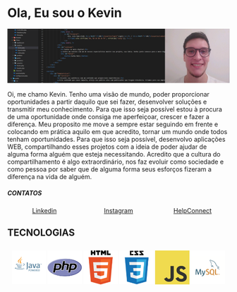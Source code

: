 # Ola, Eu sou o Kevin 

![alt text](img/banner.png)

Oi, me chamo Kevin. 
Tenho uma visão de mundo, poder proporcionar oportunidades a partir daquilo que sei fazer, desenvolver soluções e transmitir meu conhecimento. Para que isso seja possível estou à procura de uma oportunidade onde consiga me aperfeiçoar, crescer e fazer a diferença. 
Meu proposito me move a sempre estar seguindo em frente e colocando em prática aquilo em que acredito, tornar um mundo onde todos tenham oportunidades. Para que isso seja possível, desenvolvo aplicações WEB, compartilhando esses projetos com a ideia de poder ajudar de alguma forma alguém que esteja necessitando.
Acredito que a cultura do compartilhamento é algo extraordinário, nos faz evoluir como sociedade e como pessoa por saber que de alguma forma seus esforços fizeram a diferença na vida de alguém.

##### CONTATOS

<div style="display: flex; align-items: center; justify-content: space-between;">
    <a style="width: 33.3333%; text-align: center;" href="https://www.linkedin.com/in/kevin-alec-neri-lazzarotto-72a781137/">Linkedin</a>
    <a style="width: 33.3333%; text-align: center;" href="https://www.instagram.com/clmkevin/?hl=pt-br">Instagram</a>
    <a style="width: 33.3333%; text-align: center;" href="https://helpconnect.com.br/framework">HelpConnect</a>
</div>

## TECNOLOGIAS

<div style="display: flex; align-items: center; justify-content: space-between; width: 96%; height: auto; padding: 2%;">
    <img width="16%" height="auto" src="https://raw.githubusercontent.com/github/explore/80688e429a7d4ef2fca1e82350fe8e3517d3494d/topics/java/java.png">
    <img width="16%" height="auto" src="https://raw.githubusercontent.com/github/explore/80688e429a7d4ef2fca1e82350fe8e3517d3494d/topics/php/php.png">
    <img width="16%" height="auto" src="https://raw.githubusercontent.com/github/explore/80688e429a7d4ef2fca1e82350fe8e3517d3494d/topics/html/html.png">
    <img width="16%" height="auto" src="https://raw.githubusercontent.com/github/explore/80688e429a7d4ef2fca1e82350fe8e3517d3494d/topics/css/css.png">
    <img width="16%" height="auto" src="https://raw.githubusercontent.com/github/explore/80688e429a7d4ef2fca1e82350fe8e3517d3494d/topics/javascript/javascript.png">
    <img width="16%" height="auto" src="https://raw.githubusercontent.com/github/explore/80688e429a7d4ef2fca1e82350fe8e3517d3494d/topics/mysql/mysql.png">
</div>
